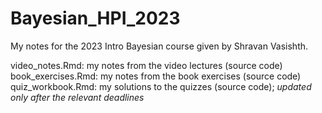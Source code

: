 # Bayesian_HPI_2023
My notes for the 2023 Intro Bayesian course given by Shravan Vasishth.

video_notes.Rmd: my notes from the video lectures (source code)
book_exercises.Rmd: my notes from the book exercises (source code)
quiz_workbook.Rmd: my solutions to the quizzes (source code); *updated only after the relevant deadlines*
